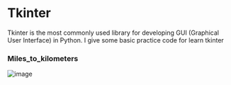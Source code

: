 # Tkinter
Tkinter is the most commonly  used library for developing GUI (Graphical User Interface) in Python.
I give some basic practice code for learn tkinter
<h3>Miles_to_kilometers</h3> 

![image](https://github.com/LeepyShah/Tkinter/assets/158757009/98643485-477b-417d-b073-3d0767ad7e16)

